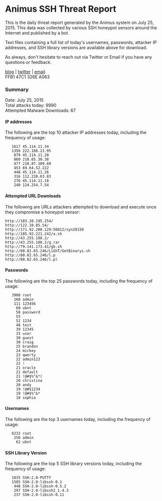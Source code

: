 # Animus SSH Threat Report

This is the daily threat report generated by the Animus system on July 25, 2015. This data was collected by various SSH honeypot sensors around the Internet and published by a bot.  

Text files containing a full list of today's usernames, passwords, attacker IP addresses, and SSH library versions are available above for download.  

As always, don't hesitate to reach out via Twitter or Email if you have any questions or feedback.  

[blog](http://morris.guru) | [twitter](https://twitter.com/andrew___morris) | [email](mailto:andrew@morris.guru)  
FFB1 47C1 326E A063  

### Summary

Date: July 25, 2015  
Total attacks today: 9990  
Attempted Malware Downloads: 67 

#### IP addresses
The following are the top 10 attacker IP addresses today, including the frequency of usage:
```
   1617 45.114.11.34
   1356 222.186.21.95
    879 45.114.11.20
    860 218.65.30.38
    477 218.87.109.60
    453 69.64.52.222
    448 45.114.11.26
    316 112.220.63.83
    276 45.114.11.18
    240 124.254.7.54
```

#### Attempted URL Downloads
The following are URLs attackers attempted to download and execute once they compromise a honeypot sensor:
```
http://103.20.195.254/
http://122.10.85.54/
http://171.92.208.129:56812/syn20150
http://185.92.221.242/a.sh
http://43.255.188.2/
http://43.255.188.2/g.rar
http://79.141.173.41/gb.sh
http://80.82.65.246/LiGhT/GetBinarys.sh
http://80.82.65.246/l.p
http://80.82.65.246/l.pl
```

#### Passwords
The following are the top 25 passwords today, including the frequency of usage:
```
   3908 root
    168 admin
    111 123456
     60 ubnt
     58 password
     55 
     52 1234
     48 test
     39 12345
     33 user
     30 guest
     30 craig
     25 brandon
     24 mickey
     23 qwerty
     22 admin123
     22 !
     21 oracle
     21 default
     21 !@#$%^&*(
     20 christina
     20 andy
     19 !@#$1234
     19 !@#$%^&*
     18 sophia
```

#### Usernames
The following are the top 3 usernames today, including the frequency of usage:
```
   8232 root
    250 admin
     62 ubnt
```

#### SSH Library Version
The following are the top 5 SSH library versions today, including the frequency of usage:
```
   1835 SSH-2.0-PUTTY
   1585 SSH-2.0-libssh-0.1
    448 SSH-2.0-libssh-0.5.2
    297 SSH-2.0-libssh2_1.4.3
    237 SSH-2.0-libssh-0.11
```
